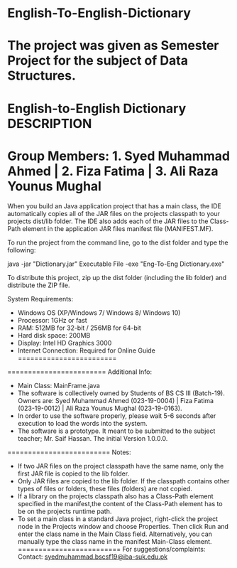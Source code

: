 # English-To-English-Dictionary
The project was given as Semester Project for the subject of Data Structures.
========================
English-to-English Dictionary DESCRIPTION
========================
Group Members: 1. Syed Muhammad Ahmed | 2. Fiza Fatima | 3. Ali Raza Younus Mughal
========================
When you build an Java application project that has a main class, the IDE
automatically copies all of the JAR
files on the projects classpath to your projects dist/lib folder. The IDE
also adds each of the JAR files to the Class-Path element in the application
JAR files manifest file (MANIFEST.MF).

To run the project from the command line, go to the dist folder and
type the following:

java -jar "Dictionary.jar"
Executable File -exe "Eng-To-Eng Dictionary.exe"

To distribute this project, zip up the dist folder (including the lib folder)
and distribute the ZIP file.

System Requirements:
* Windows OS (XP/Windows 7/ Windows 8/ Windows 10)
* Processor: 1GHz or fast
* RAM: 512MB for 32-bit / 256MB for 64-bit
* Hard disk space: 200MB
* Display: Intel HD Graphics 3000
* Internet Connection: Required for Online Guide
========================

========================
Additional Info:
* Main Class: MainFrame.java
* The software is collectively owned by Students of BS CS III (Batch-19). Owners are: Syed Muhammad Ahmed (023-19-0004) | Fiza Fatima (023-19-0012) | Ali Raza Younus Mughal (023-19-0163).
* In order to use the software properly, please wait 5-6 seconds after execution to load the words into the system.
* The software is a prototype. It meant to be submitted to the subject teacher; Mr. Saif Hassan. The initial Version 1.0.0.0.

=========================
Notes:

* If two JAR files on the project classpath have the same name, only the first
JAR file is copied to the lib folder.
* Only JAR files are copied to the lib folder.
If the classpath contains other types of files or folders, these files (folders)
are not copied.
* If a library on the projects classpath also has a Class-Path element
specified in the manifest,the content of the Class-Path element has to be on
the projects runtime path.
* To set a main class in a standard Java project, right-click the project node
in the Projects window and choose Properties. Then click Run and enter the
class name in the Main Class field. Alternatively, you can manually type the
class name in the manifest Main-Class element.
=========================
For suggestions/complaints:
Contact: syedmuhammad.bscsf19@iba-suk.edu.pk
